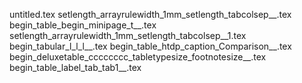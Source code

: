 untitled.tex
setlength_arrayrulewidth_1mm_setlength_tabcolsep__.tex
begin_table_begin_minipage_t__.tex
setlength_arrayrulewidth_1mm_setlength_tabcolsep__1.tex
begin_tabular_l_l_l__.tex
begin_table_htdp_caption_Comparison__.tex
begin_deluxetable_cccccccc_tabletypesize_footnotesize__.tex
begin_table_label_tab_tab1__.tex